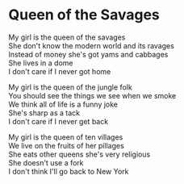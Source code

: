# Queen of the Savages  

My girl is the queen of the savages  
She don't know the modern world and its ravages  
Instead of money she's got yams and cabbages  
She lives in a dome  
I don't care if I never got home  

My girl is the queen of the jungle folk  
You should see the things we see when we smoke  
We think all of life is a funny joke  
She's sharp as a tack  
I don't care if I never get back  

My girl is the queen of ten villages  
We live on the fruits of her pillages  
She eats other queens she's very religious  
She doesn't use a fork  
I don't think I'll go back to New York  
